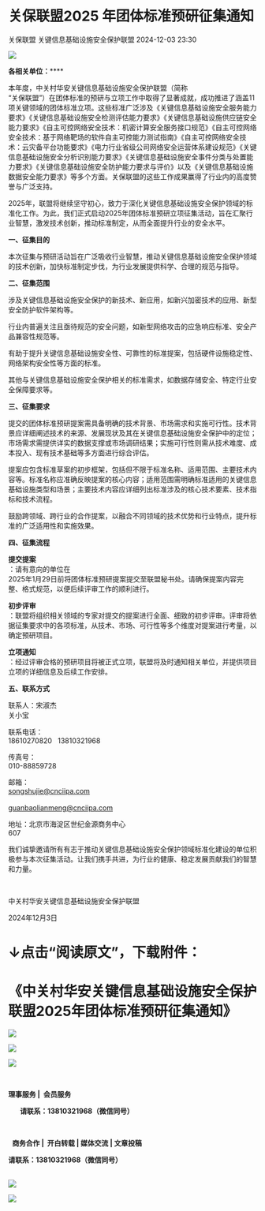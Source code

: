 #  关保联盟2025 年团体标准预研征集通知   
关保联盟  关键信息基础设施安全保护联盟   2024-12-03 23:30  
  
![](https://mmbiz.qpic.cn/mmbiz_png/DoGPicehpSD7yIqt5JDquCLys40yW2MZt5JjERM23U0ibHC3galCTkkuTaZSmFwMSU6ctcUQYuM9Vm3k75oNfctQ/640?wx_fmt=other&wxfrom=5&wx_lazy=1&wx_co=1&tp=webp "")  
  
**各相关单位：******  
  
本年度，中关村华安关键信息基础设施安全保护联盟（简称  
“关保联盟”）在团体标准的预研与立项工作中取得了显著成就，成功推进了涵盖11项关键领域的团体标准立项。这些标准广泛涉及《关键信息基础设施安全服务能力要求》《关键信息基础设施安全检测评估能力要求》《关键信息基础设施供应链安全能力要求》《自主可控网络安全技术：机密计算安全服务接口规范》《自主可控网络安全技术：基于网络靶场的软件自主可控能力测试指南》《自主可控网络安全技术：云灾备平台功能要求》《电力行业省级公司网络安全运营体系建设规范》《关键信息基础设施安全分析识别能力要求》《关键信息基础设施安全事件分类与处置能力要求》《关键信息基础设施安全防护能力要求与评价》以及《关键信息基础设施数据安全能力要求》等多个方面。关保联盟的这些工作成果赢得了行业内的高度赞誉与广泛支持。  
  
2025年，联盟将继续坚守初心，致力于深化关键信息基础设施安全保护领域的标准化工作。为此，我们正式启动2025年团体标准预研立项征集活动，旨在汇聚行业智慧，激发技术创新，推动标准制定，从而全面提升行业的安全水平。  
  
**一、征集目的**  
  
本次征集与预研活动旨在广泛吸收行业智慧，推动关键信息基础设施安全保护领域的技术创新，加快标准制定步伐，为行业发展提供科学、合理的规范与指导。  
  
**二、征集范围**  
  
涉及关键信息基础设施安全保护的新技术、新应用，如新兴加密技术的应用、新型安全防护软件架构等。  
  
行业内普遍关注且亟待规范的安全问题，如新型网络攻击的应急响应标准、安全产品兼容性规范等。  
  
有助于提升关键信息基础设施安全性、可靠性的标准提案，包括硬件设施稳定性、网络架构安全性等方面的标准。  
  
其他与关键信息基础设施安全保护相关的标准需求，如数据存储安全、特定行业安全保障要求等。  
  
**三、征集要求**  
  
提交的团体标准预研提案需具备明确的技术背景、市场需求和实施可行性。技术背景应详细阐述技术的来源、发展现状及其在关键信息基础设施安全保护中的定位；市场需求需提供详实的数据支撑或市场调研结果；实施可行性则需从技术难度、成本投入、现有技术基础等多方面进行综合评估。  
  
提案应包含标准草案的初步框架，包括但不限于标准名称、适用范围、主要技术内容等。标准名称应准确反映提案的核心内容；适用范围需明确标准适用的关键信息基础设施类型和场景；主要技术内容应详细列出标准涉及的核心技术要素、技术指标和技术流程。  
  
鼓励跨领域、跨行业的合作提案，以融合不同领域的技术优势和行业特点，提升标准的广泛适用性和实施效果。  
  
**四、征集流程**  
  
**提交提案**  
：请有意向的单位在  
2025年1月29日前将团体标准预研提案提交至联盟秘书处。请确保提案内容完整、格式规范，以便后续评审工作的顺利进行。  
  
**初步评审**  
：联盟将组织相关领域的专家对提交的提案进行全面、细致的初步评审。评审将依据征集要求中的各项标准，从技术、市场、可行性等多个维度对提案进行考量，以确定预研项目。  
  
**立项通知**  
：经过评审合格的预研项目将被正式立项，联盟将及时通知相关单位，并提供项目立项的详细信息及后续工作安排。  
  
**五、联系方式**  
  
联系人：宋淑杰   
关小宝  
  
联系电话：  
18610270820   13810321968  
  
传真号：  
010-88859728  
  
邮箱：  
songshujie@cnciipa.com  
     
guanbaolianmeng@cnciipa.com  
  
地址：北京市海淀区世纪金源商务中心  
607  
  
我们诚挚邀请所有有志于推动关键信息基础设施安全保护领域标准化建设的单位积极参与本次征集活动。让我们携手共进，为行业的健康、稳定发展贡献我们的智慧和力量。  
  
  
   
  
中关村华安关键信息基础设施安全保护联盟  
  
2024年12月3日  
  
# ↓点击“阅读原文”，下载附件：  
# 《中关村华安关键信息基础设施安全保护联盟2025年团体标准预研征集通知》  
  
  
![](https://mmbiz.qpic.cn/mmbiz_png/KWBheD0eoTHmXibldR5t7OHtciaES56KKVkeLOlSfiae7xUDwFDN32pM2r0eTNBVWc201Ra6VA4JUQianh2x2zCZMw/640?wx_fmt=other&wxfrom=5&wx_lazy=1&wx_co=1&tp=webp "")  
  
![](https://mmbiz.qpic.cn/mmbiz_png/5t8Rl4ruGlxXxO8pSz7H4nTTGuaJib0NM5VCjvS81AkaiaMuDvsmW7ic0xP9ZBdlbqlW4Ct5TgNRfghuC8WVcCH4w/640?wx_fmt=other&wxfrom=5&wx_lazy=1&wx_co=1&tp=webp "")  
  
![](https://mmbiz.qpic.cn/mmbiz_jpg/DoGPicehpSD7yIqt5JDquCLys40yW2MZtFQ0H2icygiaEDbWz3dBCwdcsb5D47tzCWrUhWfPF4pRGiab44IKIFaicww/640?wx_fmt=other&wxfrom=5&wx_lazy=1&wx_co=1&tp=webp "")  
  
   
  
**理事服务 |  会员服务**  
  
      **请联系：13810321968（微信同号）**    
  
      
  
  **商务合作 |  开白转载 | 媒体交流 | 文章投稿**  
  
**请联系：13810321968（微信同号）**  
     
  
  
![](https://mmbiz.qpic.cn/mmbiz_png/uM5JC8OpyM38qX6pScddCVZj0GPqNazCtDiaYzicEsCzzCwJ0TkK31XFKaAR1oE7s5H5mpdmJPn5YpUpvicmE8FHw/640?wx_fmt=other&wxfrom=5&wx_lazy=1&wx_co=1&tp=webp "")  
  
![](https://mmbiz.qpic.cn/mmbiz_png/B13XbuVeoMbBqibuBVrYqqcCOTyZaz7k6RaF3BicicNzE6tW38rjHP6ZRTYCQmuvlBiaYQ7O9kKiblxkibMDFPSewWiag/640?wx_fmt=other&wxfrom=5&wx_lazy=1&wx_co=1&tp=webp "")  
  
  
  
  

